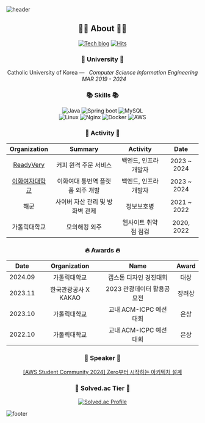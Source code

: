 ![header](https://capsule-render.vercel.app/api?type=slice&color=30A9DE&height=60&section=header)
<div align=center>

 ## 👨‍💻 About 👨‍💻
 
[![Tech blog](http://img.shields.io/badge/-Tech%20blog-black?style=flat&logo=github)](https://marinesnow34.github.io)
[![Hits](https://hits.seeyoufarm.com/api/count/incr/badge.svg?url=https%3A%2F%2Fgithub.com%2Fmarinesnow34%2Fhit-counter&count_bg=%2379C83D&title_bg=%23555555&icon=&icon_color=%23E7E7E7&title=hits&edge_flat=false)](https://hits.seeyoufarm.com)

### 🏫 University 🏫
<p align="center">
Catholic University of Korea —  &nbsp; <em>Computer Science Information Engineering &nbsp;   MAR  2019 - 2024 </em>
</p>   



### 📚 Skills 📚
<p>
  
  ![Java](https://img.shields.io/badge/java-%23ED8B00.svg?style=flat&logo=openjdk&logoColor=white)
  ![Spring boot](https://img.shields.io/badge/Springboot-%236DB33F.svg?style=flat&logo=spring&logoColor=white)
  ![MySQL](https://img.shields.io/badge/mysql-%2300f.svg?style=flat&logo=mysql&logoColor=white)
  <br/>
  ![Linux](https://img.shields.io/badge/Linux-FCC624?style=flat&logo=linux&logoColor=black)
  ![Nginx](https://img.shields.io/badge/nginx-%23009639.svg?style=flat&logo=nginx&logoColor=white)
  ![Docker](https://img.shields.io/badge/docker-%230db7ed.svg?style=flat&logo=docker&logoColor=white)
  ![AWS](https://img.shields.io/badge/AWS-%23232F3E.svg?style=flat&logo=amazon-aws&logoColor=white)
  <!--![Cloudflare](https://img.shields.io/badge/Cloudflare-F38020?style=flat&logo=Cloudflare&logoColor=white)
  ![GitHub Actions](https://img.shields.io/badge/github%20actions-%232671E5.svg?style=flat&logo=githubactions&logoColor=white) -->
</p>



### 🧩 Activity 🧩

|Organization|Summary|Activity|Date|
|:---:|:---:|:---:|:---:|
|[ReadyVery](https://readyvery.com/)|커피 원격 주문 서비스|백엔드, 인프라 개발자|2023 ~ 2024|
|[이화여자대학교](https://edu-trans.ewha.ac.kr)|이화여대 통번역 플랫폼 외주 개발|백엔드, 인프라 개발자|2023 ~ 2024|
|해군|사이버 자산 관리 및 방화벽 관제|정보보호병|2021 ~ 2022|
|가톨릭대학교|모의해킹 외주|웹사이트 취약점 점검|2020, 2022|

### 🔥 Awards 🔥

|Date|Organization|Name|Award|
|:---:|:---:|:---:|:---:|
|2024.09|가톨릭대학교|캡스톤 디자인 경진대회|대상|
|2023.11|한국관광공사 X KAKAO|2023 관광데이터 활용공모전|장려상|
|2023.10|가톨릭대학교|교내 ACM-ICPC 예선 대회|은상|
|2022.10|가톨릭대학교|교내 ACM-ICPC 예선 대회|은상|


### 🎤 Speaker 🎤

[[AWS Student Community 2024] Zero부터 시작하는 아키텍처 설계](https://festa.io/events/4828)

### 🏅 Solved.ac Tier 🏅
[![Solved.ac Profile](http://mazassumnida.wtf/api/v2/generate_badge?boj=marinesnow34)](https://solved.ac/profile/marinesnow34)

</div>

![footer](https://capsule-render.vercel.app/api?type=slice&color=EFDC05&height=40&section=footer)
